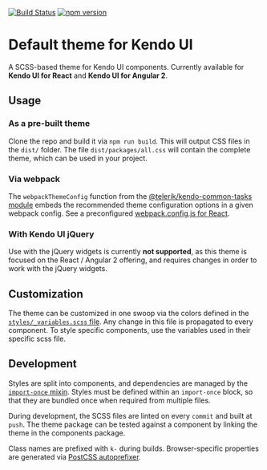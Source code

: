 [![Build Status](https://travis-ci.org/telerik/kendo-theme-default.svg?branch=master)](https://travis-ci.org/telerik/kendo-theme-default)
[![npm version](https://badge.fury.io/js/%40telerik%2Fkendo-theme-default.svg)](https://badge.fury.io/js/%40telerik%2Fkendo-theme-default)


# Default theme for Kendo UI

A SCSS-based theme for Kendo UI components. Currently available for **Kendo UI for React** and **Kendo UI for Angular 2**.

## Usage

### As a pre-built theme

Clone the repo and build it via `npm run build`. This will output CSS files in the `dist/` folder. The file `dist/packages/all.css` will contain the complete theme, which can be used in your project.

### Via webpack

The `webpackThemeConfig` function from the [@telerik/kendo-common-tasks module](https://github.com/telerik/kendo-common-tasks) embeds the recommended theme configuration options in a given webpack config. See a preconfigured [webpack.config.js for React](examples/react/webpack.config.js).

### With Kendo UI jQuery

Use with the jQuery widgets is currently **not supported**, as this theme is focused on the React / Angular 2 offering, and requires changes in order to work with the jQuery widgets.

## Customization

The theme can be customized in one swoop via the colors defined in the [`styles/_variables.scss` file](styles/_variables.scss). Any change in this file is propagated to every component. To style specific components, use the variables used in their specific scss file.

## Development

Styles are split into components, and dependencies are managed by the [`import-once` mixin](styles/mixins/_import-once.scss). Styles must be defined within an `import-once` block, so that they are bundled once when required from multiple files.

During development, the SCSS files are linted on every `commit` and built at `push`. The theme package can be tested against a component by linking the theme in the components package.

Class names are prefixed with `k-` during builds. Browser-specific properties are generated via [PostCSS autoprefixer](https://github.com/postcss/autoprefixer).

